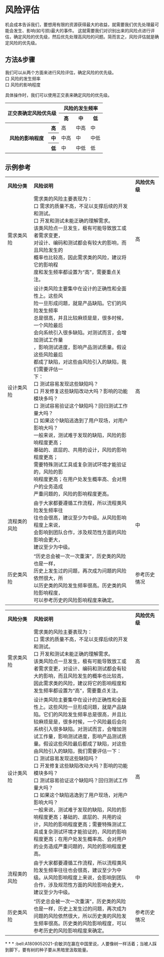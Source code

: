 # 风险评估

机会成本告诉我们，要想用有限的资源获得最大的收益，就需要我们优先处理最可能会发生、影响(如亏损)最大的事件。
这就需要我们对识别出来的风险点进行评估，确定风险的优先级，然后优先处理高风险的问题。简而言之，风险评估就是确定风险的优先级。

## 方法&步骤
我们可以从两个方面来进行风险评估，确定风险的优先级。   
口 风险的发生频率   
口 风险的影响程度

具体操作时，我们可以使用正交表来确定风险的优先级。
<table>
	<tr>
		<th rowspan="2" colspan="2">正交表确定风险优先级</th>
		<th colspan="3">风险的发生频率</th>
	</tr>
	<tr>
		<th>高</th>
		<th>中</th>
		<th>低</th>
	</tr>
	<tr>
		<th rowspan="3">风险的影响程度</th>
		<th>高</th>
		<td>高</td>
		<td>中高</td>
		<td>中</td>
	</tr>
	<tr>
		<th>中</th>
		<td>中高</td>
		<td>中</td>
		<td>中低</td>
	</tr>
	<tr>
		<th>低</th>
		<td>中</td>
		<td>中低</td>
		<td>低</td>
	</tr>
</table>

## 示例参考
<table>
	<tr>
		<th width="150px" align="left">风险分类</th>
		<th width="700px" align="left">风险说明</th>
		<th width="150px" align="left">风险优先级</th>
	</tr>
	<tr>
		<td>需求类风险</td>
		<td>需求类的风险主要表现为：<br>口 需求的质量不高，不足以支撑后续的开发和测试。<br>口 开发和测试未能正确的理解需求。<br>该类风险点一旦发生，极有可能导致放工或者需求变更，<br>对设计、编码和测试都会有较大的影响，而且风险发生的<br>概率也比较高，因此需求类的风险，建议将它的影响程<br>度和发生频率都设置为“高”，需要重点关注。</td>
		<td>高</td>		
	</tr>
	<tr>
		<td>设计类风险</td>
		<td>设计类风险主要集中在设计的正确性和全面性上。这些风<br>险一旦形成问题，就是产品缺陷。它们的风险发生频率<br>总是很高，并且比较麻烦是是，很多时候，一个风险最后<br>会向系统引入很多缺陷。对测试而言，会增加测试工作量<br>，影响测试进度，影响产品测试质量。假设这些风险最后<br>都成了缺陷，对这些由风险引入的缺陷，我们需要评估一<br>下：<br>口 测试容易发现这些缺陷吗？<br>口 开发修复这些缺陷改动大吗？影响的功能模块多吗？<br>口 测试容易验证这个缺陷吗？回归测试工作量大吗？<br>口 如果这个缺陷逃逸到了用户现场，对用户影响大吗？<br>一般来说，测试难于发现的缺陷，风险的影响程度更高；<br>基础的、底层的、共用的设计，风险的影响程度更高；<br>需要特殊测试工具或复杂测试环境才能验证的，风险的影<br>响程度更高；在用户处发生概率高、会对用户的业务造成<br>严重问题的，风险的影响程度更高。</td>
		<td>高</td>
	</tr>
	<tr>
		<td>流程类的风险</td>
		<td>由于大家都要遵循工作流程，所以流程类风险发生频率往<br>往也会很高，建议至少为中级。从风险影响程度上来说，<br>会影响到团队合作，涉及规范性方面的风险影响会更大，<br>建议至少为中级。</td>
		<td>中</td>
	</tr>
	<tr>
		<td>历史类风险</td>
		<td>“历史总会被一次一次重演”，历史类的风险也是一样，<br>历史上发生过的问题，再次成为问题的风险依然很大，所<br>以历史类的风险发生频率很高。历史类的风险影响程度，<br>可以参考历史的风险影响程度来确定。</td>
		<td>参考历史情况</td>	
	</tr>
</table>

<table>
	<tr>
		<th width="150px" align="left">风险分类</th>
		<th width="700px" align="left">风险说明</th>
		<th width="150px" align="left">风险优先级</th>
	</tr>
	<tr>
		<td>需求类风险</td>
		<td>需求类的风险主要表现为：<br>口 需求的质量不高，不足以支撑后续的开发和测试。<br>口 开发和测试未能正确的理解需求。<br>该类风险点一旦发生，极有可能导致放工或者需求变更，对设计、编码和测试都会有较大的影响，而且风险发生的概率也比较高，因此需求类的风险，建议将它的影响程度和发生频率都设置为“高”，需要重点关注。</td>
		<td>高</td>		
	</tr>
	<tr>
		<td>设计类风险</td>
		<td>设计类风险主要集中在设计的正确性和全面性上。这些风险一旦形成问题，就是产品缺陷。它们的风险发生频率总是很高，并且比较麻烦是是，很多时候，一个风险最后会向系统引入很多缺陷。对测试而言，会增加测试工作量，影响测试进度，影响产品测试质量。假设这些风险最后都成了缺陷，对这些由风险引入的缺陷，我们需要评估一下：<br>口 测试容易发现这些缺陷吗？<br>口 开发修复这些缺陷改动大吗？影响的功能模块多吗？<br>口 测试容易验证这个缺陷吗？回归测试工作量大吗？<br>口 如果这个缺陷逃逸到了用户现场，对用户影响大吗？<br>一般来说，测试难于发现的缺陷，风险的影响程度更高；基础的、底层的、共用的设计，风险的影响程度更高；需要特殊测试工具或复杂测试环境才能验证的，风险的影响程度更高；在用户处发生概率高、会对用户的业务造成严重问题的，风险的影响程度更高。</td>
		<td>高</td>
	</tr>
	<tr>
		<td>流程类的风险</td>
		<td>由于大家都要遵循工作流程，所以流程类风险发生频率往往也会很高，建议至少为中级。从风险影响程度上来说，会影响到团队合作，涉及规范性方面的风险影响会更大，建议至少为中级。</td>
		<td>中</td>
	</tr>
	<tr>
		<td>历史类风险</td>
		<td>“历史总会被一次一次重演”，历史类的风险也是一样，历史上发生过的问题，再次成为问题的风险依然很大，所以历史类的风险发生频率很高。历史类的风险影响程度，可以参考历史的风险影响程度来确定。</td>
		<td>参考历史情况</td>	
	</tr>
</table>
* * * 
:bell:A1809052021-俞敏洪在赢在中国里说，人要像树一样活着；当被人踩到脚下，要有树的种子要从黑暗里汲取能量。
